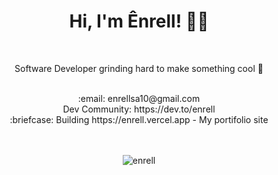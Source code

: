 <div align="center">
 <p align="center">
  <div>
    <h1>Hi, I'm Ênrell! 👋👋 </h1> <br>
    <p>Software Developer grinding hard to make something cool 🚀 </p> <br>
    :email:	enrellsa10@gmail.com <br>
<!--     :art: Portfolio: https://enrell.vercel.app <br> -->
          Dev Community: https://dev.to/enrell <br>
  :briefcase: Building https://enrell.vercel.app - My portifolio site <br>

  </div>
  <div>
   <br>
   <br>
      <p><img align="center" src="https://github-readme-stats.vercel.app/api/top-langs?username=enrell&show_icons=true&locale=en&layout=compact" alt="enrell" /></p>
  </div>
</p>
</div>
